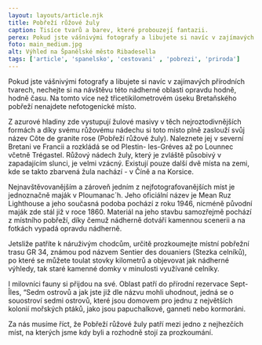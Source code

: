 ```yaml
---
layout: layouts/article.njk
title: Pobřeží růžové žuly
caption: Tisíce tvarů a barev, které probouzejí fantazii.
perex: Pokud jste vášnivými fotografy a libujete si navíc v zajímavých přírodních tvarech, nechejte si na návštěvu této nádherné oblasti opravdu hodně, hodně času. Na tomto více než třicetikilometrovém úseku Bretaňského pobřeží nenajdete nefotogenické místo.
foto: main_medium.jpg
alt: Výhled na Španělské město Ribadesella
tags: ['article', 'spanelsko', 'cestovani' , 'pobrezi', 'priroda']
---
```


Pokud jste vášnivými fotografy a libujete si navíc v zajímavých přírodních tvarech, nechejte si na návštěvu této nádherné oblasti opravdu hodně, hodně času. Na tomto více než třicetikilometrovém úseku Bretaňského pobřeží nenajdete nefotogenické místo.

Z azurové hladiny zde vystupují žulové masivy v těch nejroztodivnějších formách a díky svému růžovému nádechu si toto místo plně zaslouží svůj název Côte de granite rose (Pobřeží růžové žuly). Naleznete jej v severní Bretani ve Francii a rozkládá se od Plestin- les-Gréves až po Lounnec včetně Trégastel. Růžový nádech žuly, který je zvláště působivý v zapadajícím slunci, je velmi vzácný. Existují pouze další dvě místa na zemi, kde se takto zbarvená žula nachází - v Číně a na Korsice.

Nejnavštěvovanějším a zároveň jedním z nejfotografovanějších míst je jednoznačně maják v Ploumanac´h. Jeho oficiální název je Mean Ruz Lighthouse a jeho současná podoba pochází z roku 1946, nicméně původní maják zde stál již v roce 1860. Materiál na jeho stavbu samozřejmě pochází z místního pobřeží, díky čemuž nádherně dotváří kamennou scenerii a na fotkách vypadá opravdu nádherně.

Jetsliže patříte k náruživým chodcům, určitě prozkoumejte místní pobřežní trasu GR 34, známou pod názvem  Sentier des douaniers (Stezka celníků), po které se můžete toulat stovky kilometrů a objevovat jak nádherné výhledy, tak staré kamenné domky v minulosti využívané celníky. 

I milovníci fauny si přijdou na své. Oblast patří do přírodní rezervace Sept-Îles, “Sedm ostrovů a jak jste již dle názvu mohli uhodnout, jedná se o souostroví sedmi ostrovů, které jsou domovem pro jednu z největších kolonií mořských ptáků, jako jsou papuchalkové, ganneti nebo kormoráni.

Za nás musíme říct, že Pobřeží růžové žuly patří mezi jedno z nejhezčích míst, na kterých jsme kdy byli a rozhodně stojí za prozkoumání. 

